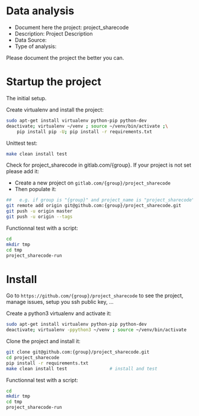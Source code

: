 # Data analysis
- Document here the project: project_sharecode
- Description: Project Description
- Data Source:
- Type of analysis:

Please document the project the better you can.

# Startup the project

The initial setup.

Create virtualenv and install the project:
```bash
sudo apt-get install virtualenv python-pip python-dev
deactivate; virtualenv ~/venv ; source ~/venv/bin/activate ;\
    pip install pip -U; pip install -r requirements.txt
```

Unittest test:
```bash
make clean install test
```

Check for project_sharecode in gitlab.com/{group}.
If your project is not set please add it:

- Create a new project on `gitlab.com/{group}/project_sharecode`
- Then populate it:

```bash
##   e.g. if group is "{group}" and project_name is "project_sharecode"
git remote add origin git@github.com:{group}/project_sharecode.git
git push -u origin master
git push -u origin --tags
```

Functionnal test with a script:

```bash
cd
mkdir tmp
cd tmp
project_sharecode-run
```

# Install

Go to `https://github.com/{group}/project_sharecode` to see the project, manage issues,
setup you ssh public key, ...

Create a python3 virtualenv and activate it:

```bash
sudo apt-get install virtualenv python-pip python-dev
deactivate; virtualenv -ppython3 ~/venv ; source ~/venv/bin/activate
```

Clone the project and install it:

```bash
git clone git@github.com:{group}/project_sharecode.git
cd project_sharecode
pip install -r requirements.txt
make clean install test                # install and test
```
Functionnal test with a script:

```bash
cd
mkdir tmp
cd tmp
project_sharecode-run
```
